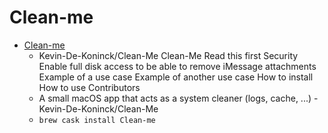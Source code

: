 # Clean-me
- [Clean-me](https://github.com/Kevin-De-Koninck/Clean-Me)
  -  Kevin-De-Koninck/Clean-Me Clean-Me Read this first Security Enable full disk access to be able to remove iMessage attachments Example of a use case Example of another use case How to install How to use Contributors
  - A small macOS app that acts as a system cleaner (logs, cache, ...) - Kevin-De-Koninck/Clean-Me
  - `brew cask install Clean-me`
